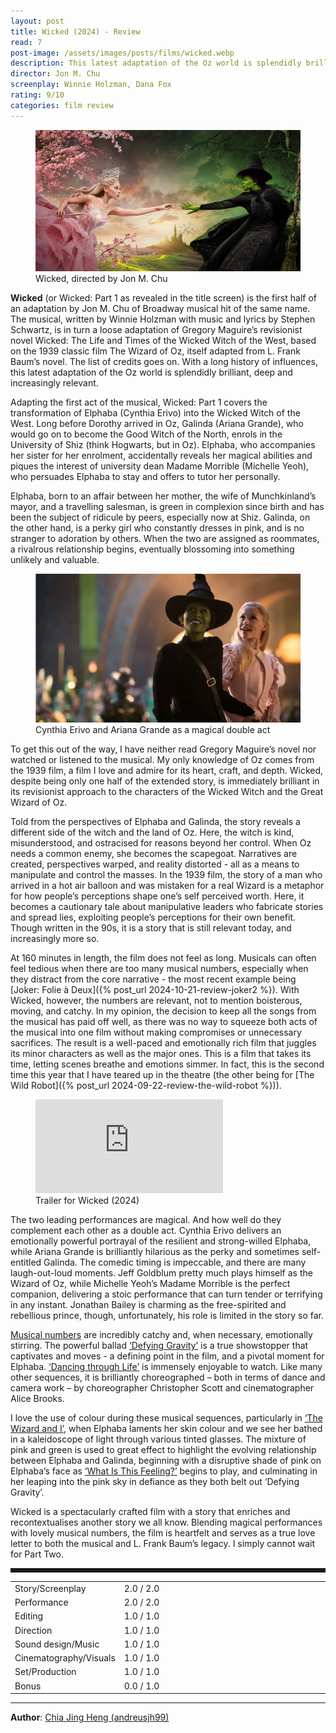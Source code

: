 ```yaml
---
layout: post
title: Wicked (2024) - Review
read: 7
post-image: /assets/images/posts/films/wicked.webp
description: This latest adaptation of the Oz world is splendidly brilliant, deep and increasingly relevant
director: Jon M. Chu
screenplay: Winnie Holzman, Dana Fox
rating: 9/10
categories: film review
---
```


<figure class="film">
  <img src="/assets/images/posts/films/wicked.webp" alt="Wicked movie still">
  <figcaption><i class="fa-solid fa-film"></i> Wicked, directed by Jon M. Chu</figcaption>
</figure>

**Wicked** (or Wicked: Part 1 as revealed in the title screen) is the first half of an adaptation by Jon M. Chu of Broadway musical hit of the same name. The musical, written by Winnie Holzman with music and lyrics by Stephen Schwartz, is in turn a loose adaptation of Gregory Maguire’s revisionist novel Wicked: The Life and Times of the Wicked Witch of the West, based on the 1939 classic film The Wizard of Oz, itself adapted from L. Frank Baum’s novel. The list of credits goes on. With a long history of influences, this latest adaptation of the Oz world is splendidly brilliant, deep and increasingly relevant.

Adapting the first act of the musical, Wicked: Part 1 covers the transformation of Elphaba (Cynthia Erivo) into the Wicked Witch of the West. Long before Dorothy arrived in Oz, Galinda (Ariana Grande), who would go on to become the Good Witch of the North, enrols in the University of Shiz (think Hogwarts, but in Oz). Elphaba, who accompanies her sister for her enrolment, accidentally reveals her magical abilities and piques the interest of university dean Madame Morrible (Michelle Yeoh), who persuades Elphaba to stay and offers to tutor her personally. 

Elphaba, born to an affair between her mother, the wife of Munchkinland’s mayor, and a travelling salesman, is green in complexion since birth and has been the subject of ridicule by peers, especially now at Shiz. Galinda, on the other hand, is a perky girl who constantly dresses in pink, and is no stranger to adoration by others. When the two are assigned as roommates, a rivalrous relationship begins, eventually blossoming into something unlikely and valuable.

<figure class="film">
  <img src="/assets/images/posts/films/wicked_2.webp" alt="Wicked movie still">
  <figcaption><i class="fa-solid fa-film"></i> Cynthia Erivo and Ariana Grande as a magical double act</figcaption>
</figure>

To get this out of the way, I have neither read Gregory Maguire’s novel nor watched or listened to the musical. My only knowledge of Oz comes from the 1939 film, a film I love and admire for its heart, craft, and depth. Wicked, despite being only one half of the extended story, is immediately brilliant in its revisionist approach to the characters of the Wicked Witch and the Great Wizard of Oz. 

Told from the perspectives of Elphaba and Galinda, the story reveals a different side of the witch and the land of Oz. Here, the witch is kind, misunderstood, and ostracised for reasons beyond her control. When Oz needs a common enemy, she becomes the scapegoat. Narratives are created, perspectives warped, and reality distorted - all as a means to manipulate and control the masses. In the 1939 film, the story of a man who arrived in a hot air balloon and was mistaken for a real Wizard is a metaphor for how people’s perceptions shape one’s self perceived worth. Here, it becomes a cautionary tale about manipulative leaders who fabricate stories and spread lies, exploiting people’s perceptions for their own benefit. Though written in the 90s, it is a story that is still relevant today, and increasingly more so.

At 160 minutes in length, the film does not feel as long. Musicals can often feel tedious when there are too many musical numbers, especially when they distract from the core narrative - the most recent example being [Joker: Folie à Deux]({% post_url 2024-10-21-review-joker2 %}). With Wicked, however, the numbers are relevant, not to mention boisterous, moving, and catchy. In my opinion, the decision to keep all the songs from the musical has paid off well, as there was no way to squeeze both acts of the musical into one film without making compromises or unnecessary sacrifices. The result is a well-paced and emotionally rich film that juggles its minor characters as well as the major ones. This is a film that takes its time, letting scenes breathe and emotions simmer. In fact, this is the second time this year that I have teared up in the theatre (the other being for [The Wild Robot]({% post_url 2024-09-22-review-the-wild-robot %})).

<div class="film-trailer">
<figure>
  <iframe src="https://www.youtube.com/embed/6COmYeLsz4c" title="YouTube video player" frameborder="0" allow="accelerometer; autoplay; clipboard-write; encrypted-media; gyroscope; picture-in-picture; web-share" allowfullscreen></iframe>
  <figcaption><i class="fa-brands fa-youtube"></i> Trailer for Wicked (2024)</figcaption>
</figure>
</div>

The two leading performances are magical. And how well do they complement each other as a double act. Cynthia Erivo delivers an emotionally powerful portrayal of the resilient and strong-willed Elphaba, while Ariana Grande is brilliantly hilarious as the perky and sometimes self-entitled Galinda. The comedic timing is impeccable, and there are many laugh-out-loud moments. Jeff Goldblum pretty much plays himself as the Wizard of Oz, while Michelle Yeoh’s Madame Morrible is the perfect companion, delivering a stoic performance that can turn tender or terrifying in any instant. Jonathan Bailey is charming as the free-spirited and rebellious prince, though, unfortunately, his role is limited in the story so far.

<a href="https://open.spotify.com/album/3JUrJP460nFIqwjxM19slT?si=7lzX1HdISe2UOpOKkW6AqA" target="_blank">Musical numbers</a> are incredibly catchy and, when necessary, emotionally stirring. The powerful ballad <a href="https://open.spotify.com/track/5QMrH5nszZZR3nefIj6Mar?si=5150125076c5487f" target="_blank">‘Defying Gravity’</a> is a true showstopper that captivates and moves - a defining point in the film, and a pivotal moment for Elphaba. <a href="https://open.spotify.com/track/6qo8v2y2MHUSPLs7VBc6cG?si=505ea255ad4849d6" target="_blank">‘Dancing through Life’</a> is immensely enjoyable to watch. Like many other sequences, it is brilliantly choreographed – both in terms of dance and camera work – by choreographer Christopher Scott and cinematographer Alice Brooks. 

I love the use of colour during these musical sequences, particularly in <a href="https://open.spotify.com/track/4mxj6SQ7BxfQ90CBTbxcwH?si=83d7bf22394248ff" target="_blank">‘The Wizard and I’</a>, when Elphaba laments her skin colour and we see her bathed in a kaleidoscope of light through various tinted glasses. The mixture of pink and green is used to great effect to highlight the evolving relationship between Elphaba and Galinda, beginning with a disruptive shade of pink on Elphaba’s face as <a href="https://open.spotify.com/track/7eGuPhpdS8sBjPJNuAShUX?si=e5f47500e6fc408f" target="_blank">‘What Is This Feeling?’</a> begins to play, and culminating in her leaping into the pink sky in defiance as they both belt out ‘Defying Gravity’.

Wicked is a spectacularly crafted film with a story that enriches and recontextualises another story we all know. Blending magical performances with lovely musical numbers, the film is heartfelt and serves as a true love letter to both the musical and L. Frank Baum’s legacy. I simply cannot wait for Part Two.

<hr style="border-style: dashed">

<table class="table table-sm table-striped table-hover">
  <colgroup>
    <col style="width: 30%;">
    <col style="width: 70%;">
  </colgroup>

  <tbody>
    <tr>
      <td>Story/Screenplay</td>
      <td>2.0 / 2.0</td>
    </tr>
    <tr>
      <td>Performance</td>
      <td>2.0 / 2.0</td>
    </tr>
    <tr>
      <td>Editing</td>
      <td>1.0 / 1.0</td>
    </tr>
    <tr>
      <td>Direction</td>
      <td>1.0 / 1.0</td>
    </tr>
    <tr>
      <td>Sound design/Music</td>
      <td>1.0 / 1.0</td>
    </tr>
    <tr>
      <td>Cinematography/Visuals</td>
      <td>1.0 / 1.0</td>
    </tr>
    <tr>
      <td>Set/Production</td>
      <td>1.0 / 1.0</td>
    </tr>
    <tr>
      <td>Bonus</td>
      <td>0.0 / 1.0</td>
    </tr>
  </tbody>
</table>

---

**Author**: <a href="https://github.com/andreusjh99" target="_blank">Chia Jing Heng (andreusjh99)</a>
